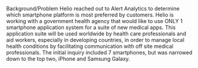 Background/Problem 
Helio reached out to Alert Analytics to determine which smartphone platform is most preferred by customers. Helio is working with a government health agency that would like to use ONLY 1 smartphone application system for a suite of new medical apps. This application suite will be used worldwide by health care professionals and aid workers, especially in developing countries, in order to manage local health conditions by facilitating communication with off site medical professionals. The initial inquiry included 7 smartphones, but was narrowed down to the top two, iPhone and Samsung Galaxy. 
